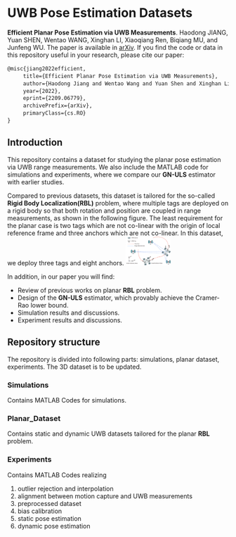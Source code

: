 # UWB Pose Estimation Datasets
**Efficient Planar Pose Estimation via UWB Measurements**. Haodong JIANG, Yuan SHEN, Wentao WANG, Xinghan LI, Xiaoqiang Ren, Biqiang MU, and Junfeng WU. The paper is available in [arXiv](https://arxiv.org/abs/2209.06779). If you find the code or data in this repository useful in your research, please cite our paper:

 ```latex
@misc{jiang2022efficient,
      title={Efficient Planar Pose Estimation via UWB Measurements}, 
      author={Haodong Jiang and Wentao Wang and Yuan Shen and Xinghan Li and Xiaoqiang Ren and Biqiang Mu and Junfeng Wu},
      year={2022},
      eprint={2209.06779},
      archivePrefix={arXiv},
      primaryClass={cs.RO}
}
 ```

## Introduction
This repository contains a dataset for studying the planar pose estimation via UWB range measurements. We also include the MATLAB code for simulations and experiments, where we compare our **GN-ULS** estimator with earlier studies. 

Compared to previous datasets, this dataset is tailored for the so-called **Rigid Body Localization(RBL)** problem, where multiple tags are deployed on a rigid body so that both rotation and position are coupled in range measurements, as shown in the following figure. The least requirement for the planar case is two tags which are not co-linear with the origin of local reference frame and three anchors which are not co-linear. In this dataset, we deploy three tags and eight anchors.
<img src="Images\Planar RBL.jpg" alt="Planar Pose Estimation via Range Measurements" style="zoom:10%;" />

In addition, in our paper you will find:
- Review of previous works on planar **RBL** problem.
- Design of the **GN-ULS** estimator, which provably achieve the Cramer-Rao lower bound.
- Simulation results and discussions.
- Experiment results and discussions.

## Repository structure

The repository is divided into following parts: simulations, planar dataset, experiments. The 3D dataset is to be updated.

### Simulations

Contains MATLAB Codes for simulations.

### Planar_Dataset

Contains static and dynamic UWB datasets tailored for the planar **RBL** problem.

### Experiments

Contains MATLAB Codes realizing

1. outlier rejection and interpolation
2. alignment between motion capture and UWB measurements 
3. preprocessed dataset
4. bias calibration 
5. static pose estimation
6. dynamic pose estimation

